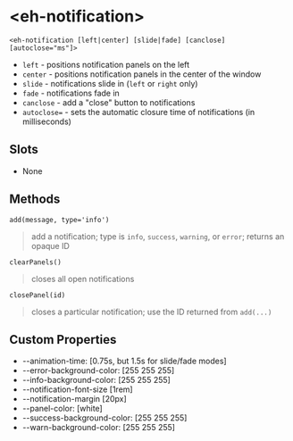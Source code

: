 # &lt;eh-notification&gt;

`<eh-notification [left|center] [slide|fade] [canclose] [autoclose="ms"]>`

  * `left` - positions notification panels on the left
  * `center` - positions notification panels in the center of the window
  * `slide` - notifications slide in (`left` or `right` only)
  * `fade` - notifications fade in
  * `canclose` - add a "close" button to notifications
  * `autoclose=` - sets the automatic closure time of notifications (in milliseconds)

## Slots
  * None

## Methods

`add(message, type='info')`
> add a notification; type is `info`, `success`, `warning`, or `error`; returns an opaque ID

`clearPanels()`
> closes all open notifications

`closePanel(id)`
> closes a particular notification; use the ID returned from `add(...)`

## Custom Properties
  * --animation-time: [0.75s, but 1.5s for slide/fade modes]
  * --error-background-color: [255 255 255]
  * --info-background-color: [255 255 255]
  * --notification-font-size [1rem]
  * --notification-margin [20px]
  * --panel-color: [white]
  * --success-background-color: [255 255 255]
  * --warn-background-color: [255 255 255]
